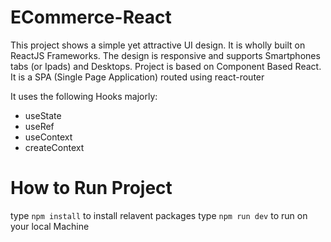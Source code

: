 # ECommerce-React

This project shows a simple yet attractive UI design. It is wholly built on ReactJS Frameworks. The design is 
responsive and supports Smartphones tabs (or Ipads) and Desktops. Project is based on Component Based React.
It is a SPA (Single Page Application) routed using react-router


It uses the following Hooks majorly:

- useState
- useRef
- useContext
- createContext

# How to Run Project
   type `npm install` to install relavent packages
   type `npm run dev` to run on your local Machine

